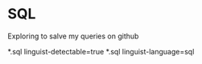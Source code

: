 # SQL

Exploring to salve my queries on github

*.sql linguist-detectable=true
*.sql linguist-language=sql
